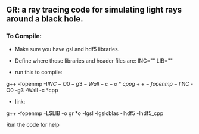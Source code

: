 
## GR: a ray tracing code for simulating light rays around a black hole.


### To Compile:
- Make sure you have gsl and hdf5 libraries.
- Define where those libraries and header files are:
INC=""
LIB=""

- run this to compile: 

g++ -fopenmp -I$INC -O0 -g3 -Wall -c -o *cpp
g++ -fopenmp -I$INC -O0 -g3 -Wall -c *cpp

- link:

g++ -fopenmp -L$LIB -o gr *o -lgsl -lgslcblas -lhdf5 -lhdf5_cpp


Run the code for help
